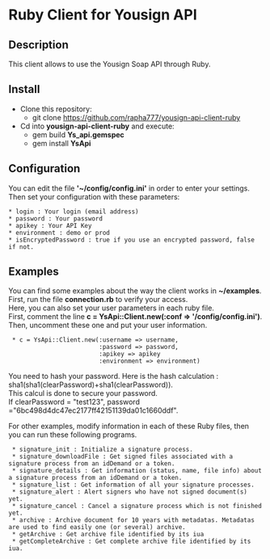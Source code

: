 # Ruby Client for Yousign API

## Description

This client allows to use the Yousign Soap API through Ruby.

## Install

+ Clone this repository:  
    * git clone https://github.com/rapha777/yousign-api-client-ruby
+ Cd into **yousign-api-client-ruby** and execute:  
    * gem build **Ys_api.gemspec**
    * gem install **YsApi**

## Configuration
You can edit the file **'~/config/config.ini'** in order to enter your settings.  
Then set your configuration with these parameters:

    * login : Your login (email address)
    * password : Your password
    * apikey : Your API Key 
    * environment : demo or prod
    * isEncryptedPassword : true if you use an encrypted password, false if not.    

## Examples
You can find some examples about the way the client works in **~/examples**.  
First, run the file **connection.rb** to verify your access.  
Here, you can also set your user parameters in each ruby file.  
First, comment the line **c = YsApi::Client.new(:conf => '/config/config.ini')**.   
Then, uncomment these one and put your user information.  

     * c = YsApi::Client.new(:username => username,
                             :password => password,
                             :apikey => apikey
                             :environment => environment)
     
You need to hash your password. 
Here is the hash calculation : sha1(sha1(clearPassword)+sha1(clearPassword)).  
This calcul is done to secure your password.   
If clearPassword = "test123", password ="6bc498d4dc47ec2177ff42151139da01c1660ddf". 

For other examples, modify information in each of these Ruby files, then you can run these following programs.
  
     * signature_init : Initialize a signature process.
     * signature_downloadFile : Get signed files associated with a signature process from an idDemand or a token.
     * signature_details : Get information (status, name, file info) about a signature process from an idDemand or a token.
     * signature_list : Get information of all your signature processes.
     * signature_alert : Alert signers who have not signed document(s) yet.
     * signature_cancel : Cancel a signature process which is not finished yet.
     * archive : Archive document for 10 years with metadatas. Metadatas are used to find easily one (or several) archive.
     * getArchive : Get archive file identified by its iua
     * getCompleteArchive : Get complete archive file identified by its iua.
